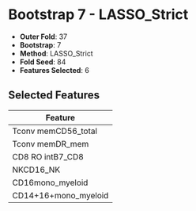 # Bootstrap 7 - LASSO_Strict

- **Outer Fold**: 37
- **Bootstrap**: 7
- **Method**: LASSO_Strict
- **Fold Seed**: 84
- **Features Selected**: 6

## Selected Features

| Feature |
|---------|
| Tconv memCD56_total |
| Tconv memDR_mem |
| CD8 RO intB7_CD8 |
| NKCD16_NK |
| CD16mono_myeloid |
| CD14+16+mono_myeloid |
